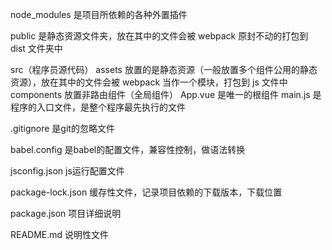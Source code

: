 node_modules 是项目所依赖的各种外置插件

public 是静态资源文件夹，放在其中的文件会被 webpack 原封不动的打包到 dist 文件夹中

src（程序员源代码）
assets 放置的是静态资源（一般放置多个组件公用的静态资源），放在其中的文件会被 webpack 当作一个模块，打包到 js 文件中
components 放置非路由组件（全局组件）
App.vue 是唯一的根组件
main.js 是程序的入口文件，是整个程序最先执行的文件

.gitignore 是git的忽略文件

babel.config 是babel的配置文件，兼容性控制，做语法转换

jsconfig.json js运行配置文件

package-lock.json 缓存性文件，记录项目依赖的下载版本，下载位置

package.json 项目详细说明

README.md 说明性文件
